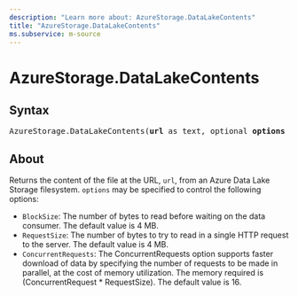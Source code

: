 ```yaml
---
description: "Learn more about: AzureStorage.DataLakeContents"
title: "AzureStorage.DataLakeContents"
ms.subservice: m-source
---
```

# AzureStorage.DataLakeContents

## Syntax

<pre>
AzureStorage.DataLakeContents(<b>url</b> as text, optional <b>options</b> as nullable record) as binary
</pre>

## About

Returns the content of the file at the URL, `url`, from an Azure Data Lake Storage filesystem. `options` may be specified to control the following options:

* `BlockSize`: The number of bytes to read before waiting on the data consumer. The default value is 4 MB.
* `RequestSize`: The number of bytes to try to read in a single HTTP request to the server. The default value is 4 MB.
* `ConcurrentRequests`: The ConcurrentRequests option supports faster download of data by specifying the number of requests to be made in parallel, at the cost of memory utilization. The memory required is (ConcurrentRequest * RequestSize). The default value is 16.
